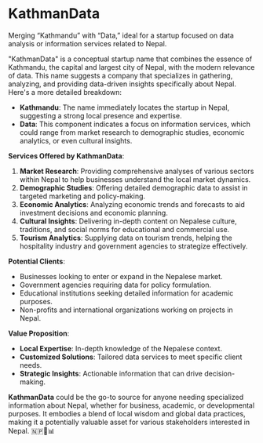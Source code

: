 # KathmanData
Merging “Kathmandu” with “Data,” ideal for a startup focused on data analysis or information services related to Nepal.

"KathmanData" is a conceptual startup name that combines the essence of Kathmandu, the capital and largest city of Nepal, with the modern relevance of data. This name suggests a company that specializes in gathering, analyzing, and providing data-driven insights specifically about Nepal. Here's a more detailed breakdown:

- **Kathmandu**: The name immediately locates the startup in Nepal, suggesting a strong local presence and expertise.
- **Data**: This component indicates a focus on information services, which could range from market research to demographic studies, economic analytics, or even cultural insights.

**Services Offered by KathmanData**:
1. **Market Research**: Providing comprehensive analyses of various sectors within Nepal to help businesses understand the local market dynamics.
2. **Demographic Studies**: Offering detailed demographic data to assist in targeted marketing and policy-making.
3. **Economic Analytics**: Analyzing economic trends and forecasts to aid investment decisions and economic planning.
4. **Cultural Insights**: Delivering in-depth content on Nepalese culture, traditions, and social norms for educational and commercial use.
5. **Tourism Analytics**: Supplying data on tourism trends, helping the hospitality industry and government agencies to strategize effectively.

**Potential Clients**:
- Businesses looking to enter or expand in the Nepalese market.
- Government agencies requiring data for policy formulation.
- Educational institutions seeking detailed information for academic purposes.
- Non-profits and international organizations working on projects in Nepal.

**Value Proposition**:
- **Local Expertise**: In-depth knowledge of the Nepalese context.
- **Customized Solutions**: Tailored data services to meet specific client needs.
- **Strategic Insights**: Actionable information that can drive decision-making.

**KathmanData** could be the go-to source for anyone needing specialized information about Nepal, whether for business, academic, or developmental purposes. It embodies a blend of local wisdom and global data practices, making it a potentially valuable asset for various stakeholders interested in Nepal. 🇳🇵💼📊
